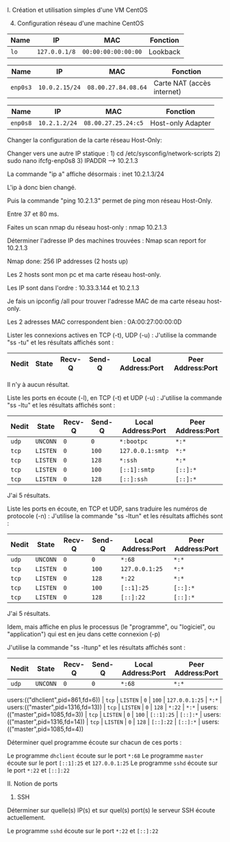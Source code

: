 I. Création et utilisation simples d'une VM CentOS

4. Configuration réseau d'une machine CentOS

| Name | IP            | MAC                 | Fonction |
| ---- | ------------- | ------------------- | -------- |
| `lo` | `127.0.0.1/8` | `00:00:00:00:00:00` | Lookback |

| Name     | IP             | MAC                 | Fonction                   |
| -------- | -------------- | ------------------- | -------------------------- |
| `enp0s3` | `10.0.2.15/24` | `08.00.27.84.08.64` | Carte NAT (accès internet) |

| Name     | IP            | MAC                 | Fonction          |
| -------- | ------------- | ------------------- | ----------------- |
| `enp0s8` | `10.2.1.2/24` | `08.00.27.25.24:c5` | Host-only Adapter |

Changer la configuration de la carte réseau Host-Only:

Changer vers une autre IP statique : 1) cd /etc/sysconfig/network-scripts 2) sudo nano ifcfg-enp0s8 3) IPADDR --> 10.2.1.3

La commande "ip a" affiche désormais : inet 10.2.1.3/24

L'ip à donc bien changé.

Puis la commande "ping 10.2.1.3" permet de ping mon réseau Host-Only.

Entre 37 et 80 ms.

Faites un scan nmap du réseau host-only : nmap 10.2.1.3

Déterminer l'adresse IP des machines trouvées : Nmap scan report for 10.2.1.3

Nmap done: 256 IP addresses (2 hosts up)

Les 2 hosts sont mon pc et ma carte réseau host-only.

Les IP sont dans l'ordre : 10.33.3.144 et 10.2.1.3

Je fais un ipconfig /all pour trouver l'adresse MAC de ma carte réseau host-only.

Les 2 adresses MAC correspondent bien : 0A:00:27:00:00:0D

Lister les connexions actives en TCP (-t), UDP (-u) : J'utilise la commande "ss -tu" et les résultats affichés sont :

| Nedit | State | Recv-Q | Send-Q | Local Address:Port | Peer Address:Port |
| ----- | ----- | ------ | ------ | ------------------ | ----------------- |


Il n'y à aucun résultat.

Liste les ports en écoute (-l), en TCP (-t) et UDP (-u) : J'utilise la commande "ss -ltu" et les résultats affichés sont :

| Nedit | State    | Recv-Q | Send-Q | Local Address:Port | Peer Address:Port |
| ----- | -------- | ------ | ------ | ------------------ | ----------------- |
| `udp` | `UNCONN` | `0`    | `0`    | `*:bootpc`         | `*:*`             |
| `tcp` | `LISTEN` | `0`    | `100`  | `127.0.0.1:smtp`   | `*:*`             |
| `tcp` | `LISTEN` | `0`    | `128`  | `*:ssh`            | `*:*`             |
| `tcp` | `LISTEN` | `0`    | `100`  | `[::1]:smtp`       | `[::]:*`          |
| `tcp` | `LISTEN` | `0`    | `128`  | `[::]:ssh`         | `[::]:*`          |

J'ai 5 résultats.

Liste les ports en écoute, en TCP et UDP, sans traduire les numéros de protocole (-n) : J'utilise la commande "ss -ltun" et les résultats affichés sont :

| Nedit | State    | Recv-Q | Send-Q | Local Address:Port | Peer Address:Port |
| ----- | -------- | ------ | ------ | ------------------ | ----------------- |
| `udp` | `UNCONN` | `0`    | `0`    | `*:68`             | `*:*`             |
| `tcp` | `LISTEN` | `0`    | `100`  | `127.0.0.1:25`     | `*:*`             |
| `tcp` | `LISTEN` | `0`    | `128`  | `*:22`             | `*:*`             |
| `tcp` | `LISTEN` | `0`    | `100`  | `[::1]:25`         | `[::]:*`          |
| `tcp` | `LISTEN` | `0`    | `128`  | `[::]:22`          | `[::]:*`          |

J'ai 5 résultats.

Idem, mais affiche en plus le processus (le "programme", ou "logiciel", ou "application") qui est en jeu dans cette connexion (-p)

J'utilise la commande "ss -ltunp" et les résultats affichés sont :

| Nedit | State    | Recv-Q | Send-Q | Local Address:Port | Peer Address:Port |
| ----- | -------- | ------ | ------ | ------------------ | ----------------- |
| `udp` | `UNCONN` | `0`    | `0`    | `*:68`             | `*:*`             |

users:(("dhclient",pid=861,fd=6))
| `tcp` | `LISTEN` | `0` | `100` | `127.0.0.1:25` | `*:*` |
users:(("master",pid=1316,fd=13))
| `tcp` | `LISTEN` | `0` | `128` | `*:22` | `*:*` |
users:(("master",pid=1085,fd=3))
| `tcp` | `LISTEN` | `0` | `100` | `[::1]:25` | `[::]:*` |
users:(("master",pid=1316,fd=14))
| `tcp` | `LISTEN` | `0` | `128` | `[::]:22` | `[::]:*` |
users:(("master",pid=1085,fd=4))

Déterminer quel programme écoute sur chacun de ces ports :

Le programme `dhclient` écoute sur le port `*:68`
Le programme `master` écoute sur le port `[::1]:25` et `127.0.0.1:25`
Le programme `sshd` écoute sur le port `*:22` et `[::]:22`

II. Notion de ports

1. SSH

Déterminer sur quelle(s) IP(s) et sur quel(s) port(s) le serveur SSH écoute actuellement.

Le programme `sshd` écoute sur le port `*:22` et `[::]:22`
